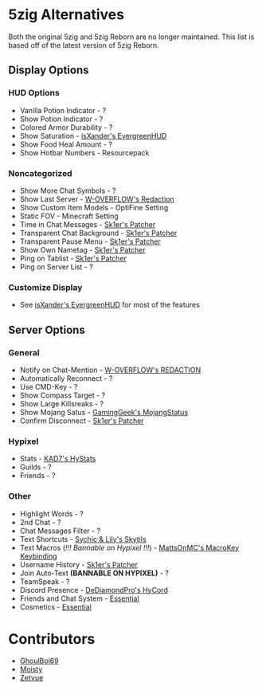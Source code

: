 # 5zig Alternatives
Both the original 5zig and 5zig Reborn are no longer maintained.
This list is based off of the latest version of 5zig Reborn.

## Display Options

### HUD Options

* Vanilla Potion Indicator - ?
* Show Potion Indicator - ?
* Colored Armor Durability - ?
* Show Saturation - [isXander's EvergreenHUD](https://modrinth.com/mod/evergreenhud/versions)
* Show Food Heal Amount - ?
* Show Hotbar Numbers - Resourcepack

### Noncategorized

* Show More Chat Symbols - ?
* Show Last Server - [W-OVERFLOW's Redaction](https://github.com/W-OVERFLOW/REDACTION/releases/latest)
* Show Custom Item Models - OptiFine Setting
* Static FOV - Minecraft Setting
* Time in Chat Messages - [Sk1er's Patcher](https://sk1er.club/mods/patcher)
* Transparent Chat Background - [Sk1er's Patcher](https://sk1er.club/mods/patcher)
* Transparent Pause Menu - [Sk1er's Patcher](https://sk1er.club/mods/patcher)
* Show Own Nametag - [Sk1er's Patcher](https://sk1er.club/mods/patcher)
* Ping on Tablist - [Sk1er's Patcher](https://sk1er.club/mods/patcher)
* Ping on Server List - ?

### Customize Display

* See [isXander's EvergreenHUD](https://modrinth.com/mod/evergreenhud/versions) for most of the features

## Server Options

### General

* Notify on Chat-Mention - [W-OVERFLOW's REDACTION](https://github.com/W-OVERFLOW/REDACTION/releases/latest)
* Automatically Reconnect - ?
* Use CMD-Key - ?
* Show Compass Target - ?
* Show Large Killsreaks - ?
* Show Mojang Satus - [GamingGeek's MojangStatus](https://github.com/GamingGeek/MojangStatus/releases/latest)
* Confirm Disconnect - [Sk1er's Patcher](https://sk1er.club/mods/patcher)

### Hypixel

* Stats - [KAD7's HyStats](https://download2274.mediafire.com/5o9in79dryzg/so4sw1wn8aso68i/HyStats-v4.1_1.8.9.jar)
* Guilds - ?
* Friends - ?

### Other

* Highlight Words - ?
* 2nd Chat - ?
* Chat Messages Filter - ?
* Text Shortcuts - [Sychic & Lily's Skytils](https://github.com/Skytils/SkytilsMod/releases/latest)
* Text Macros (*!!! Bannable on Hypixel !!!*) - [MattsOnMC's MacroKey Keybinding](https://www.curseforge.com/minecraft/mc-mods/macrokey-keybinding/files/all?filter-game-version=2020709689%3A5806) 
* Username History - [Sk1er's Patcher](https://sk1er.club/mods/patcher)
* Join Auto-Text **(BANNABLE ON HYPIXEL)** - ?
* TeamSpeak - ?
* Discord Presence - [DeDiamondPro's HyCord](https://github.com/DeDiamondPro/HyCord/releases/latest)
* Friends and Chat System - [Essential](https://essential.gg/download)
* Cosmetics - [Essential](https://essential.gg/download)

# Contributors

* [GhoulBoi69](https://github.com/GhoulBoii)
* [Moisty](https://github.com/Mqisty)
* [Zetvue](https://zetvue.carrd.co)
